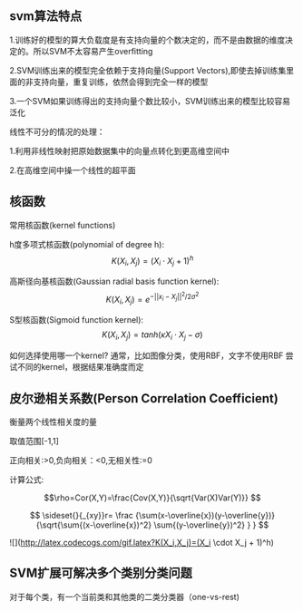 ## svm算法特点
1.训练好的模型的算大负载度是有支持向量的个数决定的，而不是由数据的维度决定的。所以SVM不太容易产生overfitting

2.SVM训练出来的模型完全依赖于支持向量(Support Vectors),即使去掉训练集里面的非支持向量，重复训练，依然会得到完全一样的模型

3.一个SVM如果训练得出的支持向量个数比较小，SVM训练出来的模型比较容易泛化

线性不可分的情况的处理：

1.利用非线性映射把原始数据集中的向量点转化到更高维空间中

2.在高维空间中操一个线性的超平面

## 核函数

常用核函数(kernel functions)

h度多项式核函数(polynomial of degree h): 
$$ K(X_i,X_j)=(X_i \cdot X_j + 1)^h $$

高斯径向基核函数(Gaussian radial basis function kernel):
$$ K(X_i,X_j)=e^{-{||x_i-X_j||}^2/2\sigma^2}$$

S型核函数(Sigmoid function kernel):
$$ K(X_i,X_j)=tanh(\kappa X_i \cdot X_j - \sigma) $$

如何选择使用哪一个kernel?
通常，比如图像分类，使用RBF，文字不使用RBF
尝试不同的kernel，根据结果准确度而定

## 皮尔逊相关系数(Person Correlation Coefficient)
衡量两个线性相关度的量

取值范围[-1,1]

正向相关:>0,负向相关：<0,无相关性:=0

计算公式:

$$\rho=Cor(X,Y)=\frac{Cov(X,Y)}{\sqrt{Var(X)Var(Y)}} $$

$$ \sideset{}{_{xy}}r= \frac {\sum(x-\overline{x})(y-\overline{y})} {\sqrt{\sum{(x-\overline{x})^2} \sum{(y-\overline{y})^2} } } $$


![](http://latex.codecogs.com/gif.latex?K(X_i,X_j)=(X_i \cdot X_j + 1)^h)


## SVM扩展可解决多个类别分类问题
对于每个类，有一个当前类和其他类的二类分类器（one-vs-rest)



